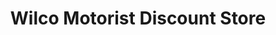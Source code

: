 ---
title: "Wilco Motorist Discount Store"
url: /cambridge/wilco-motorist-discount-store/
shop: Autoteile
---